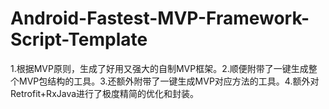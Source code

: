 # Android-Fastest-MVP-Framework-Script-Template
1.根据MVP原则，生成了好用又强大的自制MVP框架。2.顺便附带了一键生成整个MVP包结构的工具。3.还额外附带了一键生成MVP对应方法的工具。4.额外对Retrofit+RxJava进行了极度精简的优化和封装。
